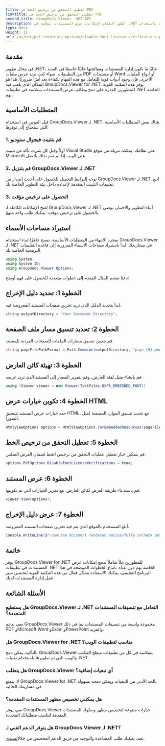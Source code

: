 ```yaml
---
title: تعطيل التحقق من ترخيص الخط في PDF
linktitle: تعطيل التحقق من ترخيص الخط في PDF
second_title: GroupDocs.Viewer .NET API
description: أطلق العنان لإمكانات عرض المستندات بسلاسة في .NET الخاص بك باستخدام GroupDocs.Viewer لـ .NET. يمكنك دمج عرض المستندات وتخصيصه بسهولة مع الحد الأدنى من التبعيات.
type: docs
weight: 12
url: /ar/net/pdf-rendering-options/disable-font-license-verifications-pdf/
---
```

## مقدمة
في مجال تطوير .NET، غالبًا ما تكون إدارة المستندات ومعالجتها جانبًا حاسمًا في العديد من التطبيقات. سواء كنت تريد عرض ملفات PDF أو مستندات Word أو أنواع الملفات الأخرى، فإن وجود أدوات قوية للتعامل مع هذه المهام بكفاءة يعد أمرًا ضروريًا. هذا هو المكان الذي يلعب فيه GroupDocs.Viewer for .NET. توفر هذه المكتبة القوية للمطورين القدرة على دمج وظائف عرض المستندات بسلاسة في تطبيقات .NET الخاصة بهم.
## المتطلبات الأساسية
قبل الغوص في استخدام GroupDocs.Viewer لـ .NET، هناك بعض المتطلبات الأساسية التي ستحتاج إلى توفرها:
### 1. قم بتثبيت فيجوال ستوديو
أولاً وقبل كل شيء، تأكد من تثبيت Visual Studio على نظامك. يمكنك تنزيله من موقع Microsoft على الويب إذا لم تقم بذلك بالفعل.
### 2. قم بتنزيل GroupDocs.Viewer لـ .NET
 توجه إلى[رابط التحميل](https://releases.groupdocs.com/viewer/net/) للحصول على أحدث إصدار من GroupDocs.Viewer لـ .NET. اتبع تعليمات التثبيت المقدمة لإعداده داخل بيئة التطوير الخاصة بك.
### 3. الحصول على ترخيص مؤقت
 لفتح الإمكانات الكاملة لـ GroupDocs.Viewer لـ .NET أثناء التطوير والاختبار، يوصى بالحصول على ترخيص مؤقت. يمكنك طلب واحد من[هنا](https://purchase.groupdocs.com/temporary-license/).

## استيراد مساحات الأسماء
بمجرد الانتهاء من المتطلبات الأساسية، تصبح جاهزًا لبدء استخدام GroupDocs.Viewer لـ .NET في مشاريعك. ابدأ باستيراد مساحات الأسماء الضرورية إلى قاعدة التعليمات البرمجية الخاصة بك.
```csharp
using System;
using System.IO;
using GroupDocs.Viewer.Options;
```

دعنا نقسم المثال المقدم إلى خطوات متعددة للحصول على فهم أوضح:
## الخطوة 1: تحديد دليل الإخراج
ابدأ بتحديد الدليل الذي تريد تخزين صفحات المستند المعروضة فيه.
```csharp
string outputDirectory = "Your Document Directory";
```
## الخطوة 2: تحديد تنسيق مسار ملف الصفحة
قم بتعيين تنسيق مسارات الملفات للصفحات الفردية للمستند.
```csharp
string pageFilePathFormat = Path.Combine(outputDirectory, "page_{0}.png");
```
## الخطوة 3: تهيئة كائن العارض
قم بإنشاء مثيل لفئة العارض، وقم بتمرير المسار إلى المستند الذي تريد عرضه.
```csharp
using (Viewer viewer = new Viewer(TestFiles.OXPS_EMBEDDED_FONT))
```
## الخطوة 4: تكوين خيارات عرض HTML
حدد خيارات عرض المستند بتنسيق HTML، مع تحديد تنسيق الموارد المضمنة (مثل الصور).
```csharp
HtmlViewOptions options = HtmlViewOptions.ForEmbeddedResources(pageFilePathFormat);
```
## الخطوة 5: تعطيل التحقق من ترخيص الخط
قم بتمكين خيار تعطيل عمليات التحقق من ترخيص الخط لضمان العرض السلس.
```csharp
options.PdfOptions.DisableFontLicenseVerifications = true;
```
## الخطوة 6: عرض المستند
قم باستدعاء طريقة العرض لكائن العارض، مع تمرير الخيارات التي تم تكوينها.
```csharp
viewer.View(options);
```
## الخطوة 7: عرض دليل الإخراج
أبلغ المستخدم بالموقع الذي يتم فيه تخزين صفحات المستند المعروضة.
```csharp
Console.WriteLine($"\nSource document rendered successfully.\nCheck output in {outputDirectory}.");
```

## خاتمة
يوفر GroupDocs.Viewer for .NET للمطورين حلاً شاملاً لدمج إمكانات عرض المستندات في تطبيقات .NET الخاصة بهم دون عناء. باتباع الخطوات الموضحة في هذا البرنامج التعليمي، يمكنك الاستفادة بشكل فعال من هذه المكتبة القوية لتحسين سير عمل إدارة المستندات لديك.
## الأسئلة الشائعة
### هل يستطيع GroupDocs.Viewer لـ .NET التعامل مع تنسيقات المستندات المتعددة؟
نعم، يدعم GroupDocs.Viewer مجموعة واسعة من تنسيقات المستندات بما في ذلك PDF وMicrosoft Word وExcel وPowerPoint والمزيد.
### هل GroupDocs.Viewer for .NET مناسب لتطبيقات الويب؟
بالتأكيد، يمكن دمج GroupDocs.Viewer بسلاسة في كل من تطبيقات سطح المكتب والويب التي تم تطويرها باستخدام تقنيات .NET.
### هل يتطلب GroupDocs.Viewer أي تبعيات إضافية؟
لا، يتمتع GroupDocs.Viewer for .NET بالحد الأدنى من التبعيات ويمكن دمجه بسهولة في مشاريعك الحالية.
### هل يمكنني تخصيص مظهر المستندات المقدمة؟
نعم، يوفر GroupDocs.Viewer خيارات متنوعة لتخصيص مظهر وسلوك المستندات المقدمة لتناسب متطلباتك المحددة.
### هل يتوفر الدعم الفني لـ GroupDocs.Viewer لـ .NET؟
 نعم، يمكنك طلب المساعدة والتوجيه من فريق الدعم المخصص من خلال[المنتدى](https://forum.groupdocs.com/c/viewer/9).
